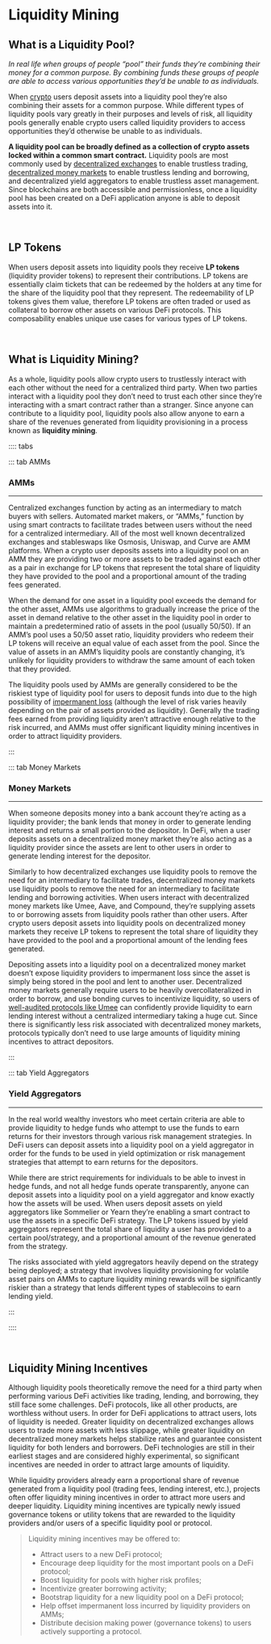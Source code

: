# Liquidity Mining

## What is a Liquidity Pool?

*In real life when groups of people “pool” their funds they’re combining their money for a common purpose. By combining funds these groups of people are able to access various opportunities they’d be unable to as individuals.*

When [crypto](/learn-the-basics/crypto-basics/what-is-crypto) users deposit assets into a liquidity pool they’re also combining their assets for a common purpose. While different types of liquidity pools vary greatly in their purposes and levels of risk, all liquidity pools generally enable crypto users called liquidity providers to access opportunities they’d otherwise be unable to as individuals.

**A liquidity pool can be broadly defined as a collection of crypto assets locked within a common smart contract.** Liquidity pools are most commonly used by [decentralized exchanges](/learn-the-basics/defi-basics/what-is-dex) to enable trustless trading, [decentralized money markets](/learn-the-basics/defi-basics/what-is-defi-money-market) to enable trustless lending and borrowing, and decentralized yield aggregators to enable trustless asset management. Since blockchains are both accessible and permissionless, once a liquidity pool has been created on a DeFi application anyone is able to deposit assets into it. 

<br>

## LP Tokens

When users deposit assets into liquidity pools they receive **LP tokens** (liquidity provider tokens) to represent their contributions. LP tokens are essentially claim tickets that can be redeemed by the holders at any time for the share of the liquidity pool that they represent. The redeemability of LP tokens gives them value, therefore LP tokens are often traded or used as collateral to borrow other assets on various DeFi protocols. This composability enables unique use cases for various types of LP tokens. 

<br>

## What is Liquidity Mining?

As a whole, liquidity pools allow crypto users to trustlessly interact with each other without the need for a centralized third party. When two parties interact with a liquidity pool they don’t need to trust each other since they’re interacting with a smart contract rather than a stranger. Since anyone can contribute to a liquidity pool, liquidity pools also allow anyone to earn a share of the revenues generated from liquidity provisioning in a process known as **liquidity mining**.

:::: tabs

::: tab AMMs

### AMMs

****

Centralized exchanges function by acting as an intermediary to match buyers with sellers.  Automated market makers, or “AMMs,” function by using smart contracts to facilitate trades between users without the need for a centralized intermediary. All of the most well known decentralized exchanges and stableswaps like Osmosis, Uniswap, and Curve are AMM platforms. When a crypto user deposits assets into a liquidity pool on an AMM they are providing two or more assets to be traded against each other as a pair in exchange for LP tokens that represent the total share of liquidity they have provided to the pool and a proportional amount of the trading fees generated. 

When the demand for one asset in a liquidity pool exceeds the demand for the other asset, AMMs use algorithms to gradually increase the price of the asset in demand relative to the other asset in the liquidity pool in order to maintain a predetermined ratio of assets in the pool (usually 50/50). If an AMM’s pool uses a 50/50 asset ratio, liquidity providers who redeem their LP tokens will receive an equal value of each asset from the pool. Since the value of assets in an AMM’s liquidity pools are constantly changing, it’s unlikely for liquidity providers to withdraw the same amount of each token that they provided. 

The liquidity pools used by AMMs are generally considered to be the riskiest type of liquidity pool for users to deposit funds into due to the high possibility of [impermanent loss](https://academy.binance.com/en/articles/impermanent-loss-explained) (although the level of risk varies heavily depending on the pair of assets provided as liquidity). Generally the trading fees earned from providing liquidity aren’t attractive enough relative to the risk incurred, and AMMs must offer significant liquidity mining incentives in order to attract liquidity providers.

:::

::: tab Money Markets

### Money Markets

****

When someone deposits money into a bank account they’re acting as a liquidity provider; the bank lends that money in order to generate lending interest and returns a small portion to the depositor. In DeFi, when a user deposits assets on a decentralized money market they’re also acting as a liquidity provider since the assets are lent to other users in order to generate lending interest for the depositor.

Similarly to how decentralized exchanges use liquidity pools to remove the need for an intermediary to facilitate trades, decentralized money markets use liquidity pools to remove the need for an intermediary to facilitate lending and borrowing activities. When users interact with decentralized money markets like Umee, Aave, and Compound, they’re supplying assets to or borrowing assets from liquidity pools rather than other users. After crypto users deposit assets into liquidity pools on decentralized money markets they receive LP tokens to represent the total share of liquidity they have provided to the pool and a proportional amount of the lending fees generated. 

Depositing assets into a liquidity pool on a decentralized money market doesn’t expose liquidity providers to impermanent loss since the asset is simply being stored in the pool and lent to another user. Decentralized money markets generally require users to be heavily overcollateralized in order to borrow, and use bonding curves to incentivize liquidity, so users of [well-audited protocols like Umee](/overview/umee-overview/security-audits) can confidently provide liquidity to earn lending interest without a centralized intermediary taking a huge cut. Since there is significantly less risk associated with decentralized money markets, protocols typically don’t need to use large amounts of liquidity mining incentives to attract depositors.

:::

::: tab Yield Aggregators

### Yield Aggregators

****

In the real world wealthy investors who meet certain criteria are able to provide liquidity to hedge funds who attempt to use the funds to earn returns for their investors through various risk management strategies. In DeFi users can deposit assets into a liquidity pool on a yield aggregator in order for the funds to be used in yield optimization or risk management strategies that attempt to earn returns for the depositors.

While there are strict requirements for individuals to be able to invest in hedge funds, and not all hedge funds operate transparently, anyone can deposit assets into a liquidity pool on a yield aggregator and know exactly how the assets will be used. When users deposit assets on yield aggregators like Sommelier or Yearn they’re enabling a smart contract to use the assets in a specific DeFi strategy. The LP tokens issued by yield aggregators represent the total share of liquidity a user has provided to a certain pool/strategy, and a proportional amount of the revenue generated from the strategy.

The risks associated with yield aggregators heavily depend on the strategy being deployed; a strategy that involves liquidity provisioning for volatile asset pairs on AMMs to capture liquidity mining rewards will be significantly riskier than a strategy that lends different types of stablecoins to earn lending yield. 

:::

::::

<br>

## Liquidity Mining Incentives

Although liquidity pools theoretically remove the need for a third party when performing various DeFi activities like trading, lending, and borrowing, they still face some challenges. DeFi protocols, like all other products, are worthless without users. In order for DeFi applications to attract users, lots of liquidity is needed. Greater liquidity on decentralized exchanges allows users to trade more assets with less slippage, while greater liquidity on decentralized money markets helps stabilize rates and guarantee consistent liquidity for both lenders and borrowers. DeFi technologies are still in their earliest stages and are considered highly experimental, so significant incentives are needed in order to attract large amounts of liquidity.

While liquidity providers already earn a proportional share of revenue generated from a liquidity pool (trading fees, lending interest, etc.), projects often offer liquidity mining incentives in order to attract more users and deeper liquidity. Liquidity mining incentives are typically newly issued governance tokens or utility tokens that are rewarded to the liquidity providers and/or users of a specific liquidity pool or protocol. 

> Liquidity mining incentives may be offered to:
> - Attract users to a new DeFi protocol;
> - Encourage deep liquidity for the most important pools on a DeFi protocol;
> - Boost liquidity for pools with higher risk profiles;
> - Incentivize greater borrowing activity;
> - Bootstrap liquidity for a new liquidity pool on a DeFi protocol;
> - Help offset impermanent loss incurred by liquidity providers on AMMs;
> - Distribute decision making power (governance tokens) to users actively supporting a protocol.
